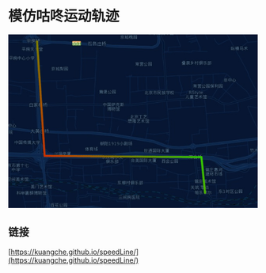 # 模仿咕咚运动轨迹
![demoPic](./images/line.png)
## 链接

[https://kuangche.github.io/speedLine/](https://kuangche.github.io/speedLine/)

